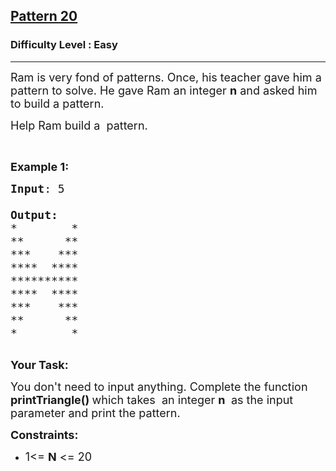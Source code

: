 <h2><a href="https://practice.geeksforgeeks.org/problems/double-triangle-pattern-1662287416/1?utm_source=youtube&utm_medium=collab_striver_ytdescription&utm_campaign=pattern_20">Pattern 20</a></h2><h3>Difficulty Level : Easy</h3><hr><div class="problems_problem_content__Xm_eO"><p><span style="font-size:18px">Ram is very fond of patterns. Once, his teacher gave him a pattern to solve. He gave Ram an integer <strong>n</strong> and asked him to build a pattern.</span></p>

<p><span style="font-size:18px">Help Ram build a&nbsp; pattern.</span></p>

<p>&nbsp;</p>

<p><span style="font-size:18px"><strong>Example 1:</strong></span></p>

<pre><span style="font-size:18px"><strong>Input</strong>: 5

<strong>Output:</strong>
*        *
**      **
***    ***
****  ****
**********
****  ****
***    ***
**      **
*        *</span>

</pre>

<p><span style="font-size:18px"><strong>Your Task:</strong></span></p>

<p><span style="font-size:18px">You don't need to input anything. Complete the function <strong>printTriangle()&nbsp;</strong>which takes&nbsp; an integer <strong>n</strong> <strong>&nbsp;</strong>as the input parameter&nbsp;and print the pattern.</span></p>

<p><span style="font-size:18px"><strong>Constraints:</strong></span></p>

<ul>
	<li><span style="font-size:18px">1&lt;= <strong>N</strong> &lt;= 20</span></li>
</ul>
</div>